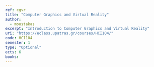 ```yaml
---
ref: cgvr
title: "Computer Graphics and Virtual Reality"
author: 
  - moustakas
excerpt: "Introduction to Computer Graphics and Virtual Reality"
uri: "https://eclass.upatras.gr/courses/HCI104/"
code: HCI104
semester: 1
type: "Optional"
ects: 6
books: 
---
```

